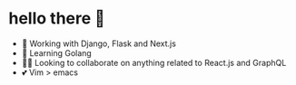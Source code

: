 # hello there 👋

- 🔭 Working with Django, Flask and Next.js
- 🌱 Learning Golang
- 🧑‍💻 Looking to collaborate on anything related to React.js and GraphQL
- 💕 Vim > emacs
